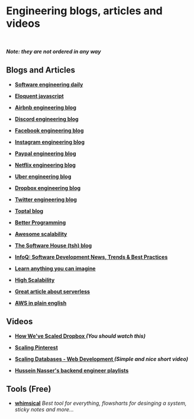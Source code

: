 # Engineering blogs, articles and videos



<br />

***Note: they are not ordered in any way***


## Blogs and Articles
* **[Software engineering daily](https://softwareengineeringdaily.com)**

* **[Eloquent javascript](https://eloquentjavascript.net/)**

* **[Airbnb engineering blog](https://medium.com/airbnb-engineering)**

* **[Discord engineering blog](https://blog.discord.com/tagged/engineering)**

* **[Facebook engineering blog](https://engineering.fb.com)**

* **[Instagram engineering blog](https://instagram-engineering.com)**

* **[Paypal engineering blog](https://medium.com/paypal-engineering)**

* **[Netflix engineering blog](https://netflixtechblog.com)**

* **[Uber engineering blog](https://eng.uber.com)**

* **[Dropbox engineering blog](https://dropbox.tech)**

* **[Twitter engineering blog](https://blog.twitter.com/engineering/en_us.html)**

* **[Toptal blog](https://www.toptal.com/developers/blog)**

* **[Better Programming](https://betterprogramming.pub)**

* **[Awesome scalability](http://awesome-scalability.com)**

* **[The Software House (tsh) blog](https://tsh.io/blog/)**

* **[InfoQ: Software Development News, Trends & Best Practices](https://www.infoq.com)**

* **[Learn anything you can imagine](https://www.tutorialspoint.com/tutorialslibrary.htm)**

* **[High Scalability](http://highscalability.com)**

* **[Great article about serverless](https://martinfowler.com/articles/serverless.html)**

* **[AWS in plain english](https://aws.plainenglish.io)**

## Videos

* **[How We've Scaled Dropbox
](https://www.youtube.com/watch?v=PE4gwstWhmc)** ***(You should watch this)***

* **[Scaling Pinterest](https://www.youtube.com/watch?v=GW2cnp2tdh8)**

* **[Scaling Databases - Web Development
](https://www.youtube.com/watch?v=dkhOZOmV7Fo)** ***(Simple and nice short video)***

* **[Hussein Nasser's backend engineer playlists](https://www.husseinnasser.com/p/software-engineering-videos.html)**


## Tools (Free)

* **[whimsical](https://whimsical.com)**
  *Best tool for everything, flowsharts for desinging a system, sticky notes and more...*
  
 
